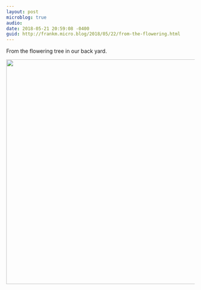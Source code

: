 ```yaml
---
layout: post
microblog: true
audio: 
date: 2018-05-21 20:59:08 -0400
guid: http://frankm.micro.blog/2018/05/22/from-the-flowering.html
---
```

From the flowering tree in our back yard. 

<img src="http://frankmcpherson.blog/uploads/2018/c72bc366bf.jpg" width="600" height="600" />
